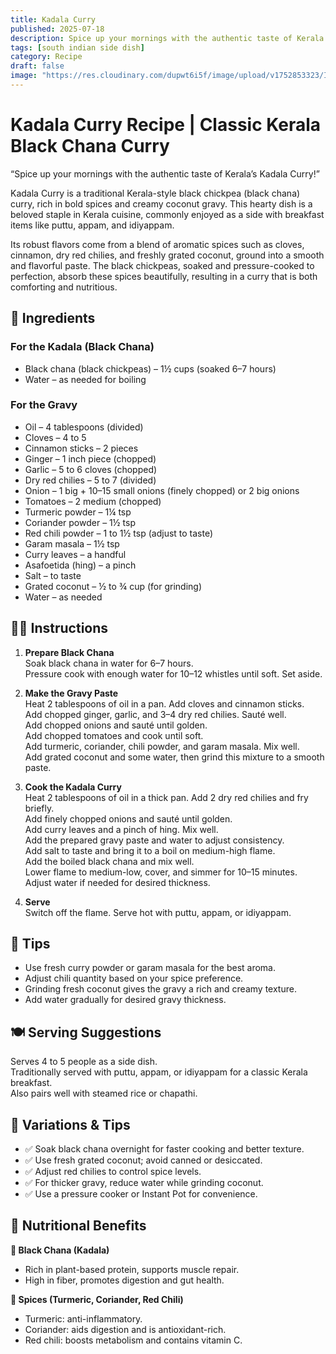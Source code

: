 ```yaml
---
title: Kadala Curry
published: 2025-07-18
description: Spice up your mornings with the authentic taste of Kerala’s Kadala Curry! A rich coconut-based curry made with black chickpeas and traditional spices.
tags: [south indian side dish]
category: Recipe
draft: false
image: "https://res.cloudinary.com/dupwt6i5f/image/upload/v1752853323/IMG_20220331_064519_yz1gqd.jpg"
---
```


# Kadala Curry Recipe | Classic Kerala Black Chana Curry

“Spice up your mornings with the authentic taste of Kerala’s Kadala Curry!”

Kadala Curry is a traditional Kerala-style black chickpea (black chana) curry, rich in bold spices and creamy coconut gravy. This hearty dish is a beloved staple in Kerala cuisine, commonly enjoyed as a side with breakfast items like puttu, appam, and idiyappam.

Its robust flavors come from a blend of aromatic spices such as cloves, cinnamon, dry red chilies, and freshly grated coconut, ground into a smooth and flavorful paste. The black chickpeas, soaked and pressure-cooked to perfection, absorb these spices beautifully, resulting in a curry that is both comforting and nutritious.

## 🛒 Ingredients

### For the Kadala (Black Chana)

- Black chana (black chickpeas) – 1½ cups (soaked 6–7 hours)  
- Water – as needed for boiling

### For the Gravy

- Oil – 4 tablespoons (divided)  
- Cloves – 4 to 5  
- Cinnamon sticks – 2 pieces  
- Ginger – 1 inch piece (chopped)  
- Garlic – 5 to 6 cloves (chopped)  
- Dry red chilies – 5 to 7 (divided)  
- Onion – 1 big + 10–15 small onions (finely chopped) or 2 big onions  
- Tomatoes – 2 medium (chopped)  
- Turmeric powder – 1¼ tsp  
- Coriander powder – 1½ tsp  
- Red chili powder – 1 to 1½ tsp (adjust to taste)  
- Garam masala – 1½ tsp  
- Curry leaves – a handful  
- Asafoetida (hing) – a pinch  
- Salt – to taste  
- Grated coconut – ½ to ¾ cup (for grinding)  
- Water – as needed  

## 👩‍🍳 Instructions

1. **Prepare Black Chana**  
    Soak black chana in water for 6–7 hours.  
    Pressure cook with enough water for 10–12 whistles until soft. Set aside.

2. **Make the Gravy Paste**  
    Heat 2 tablespoons of oil in a pan. Add cloves and cinnamon sticks.  
    Add chopped ginger, garlic, and 3–4 dry red chilies. Sauté well.  
    Add chopped onions and sauté until golden.  
    Add chopped tomatoes and cook until soft.  
    Add turmeric, coriander, chili powder, and garam masala. Mix well.  
    Add grated coconut and some water, then grind this mixture to a smooth paste.

3. **Cook the Kadala Curry**  
    Heat 2 tablespoons of oil in a thick pan. Add 2 dry red chilies and fry briefly.  
    Add finely chopped onions and sauté until golden.  
    Add curry leaves and a pinch of hing. Mix well.  
    Add the prepared gravy paste and water to adjust consistency.  
    Add salt to taste and bring it to a boil on medium-high flame.  
    Add the boiled black chana and mix well.  
    Lower flame to medium-low, cover, and simmer for 10–15 minutes.  
    Adjust water if needed for desired thickness.

4. **Serve**  
    Switch off the flame. Serve hot with puttu, appam, or idiyappam.

## 🌟 Tips

- Use fresh curry powder or garam masala for the best aroma.  
- Adjust chili quantity based on your spice preference.  
- Grinding fresh coconut gives the gravy a rich and creamy texture.  
- Add water gradually for desired gravy thickness.

## 🍽️ Serving Suggestions

Serves 4 to 5 people as a side dish.  
Traditionally served with puttu, appam, or idiyappam for a classic Kerala breakfast.  
Also pairs well with steamed rice or chapathi.

## 🔄 Variations & Tips

- ✅ Soak black chana overnight for faster cooking and better texture.  
- ✅ Use fresh grated coconut; avoid canned or desiccated.  
- ✅ Adjust red chilies to control spice levels.  
- ✅ For thicker gravy, reduce water while grinding coconut.  
- ✅ Use a pressure cooker or Instant Pot for convenience.

## 🥦 Nutritional Benefits

**🫘 Black Chana (Kadala)**  
- Rich in plant-based protein, supports muscle repair.  
- High in fiber, promotes digestion and gut health.

**🌿 Spices (Turmeric, Coriander, Red Chili)**  
- Turmeric: anti-inflammatory.  
- Coriander: aids digestion and is antioxidant-rich.  
- Red chili: boosts metabolism and contains vitamin C.
